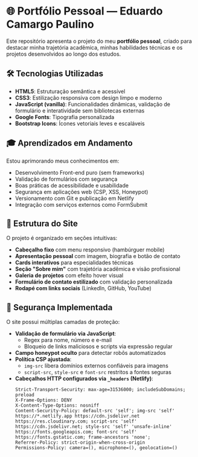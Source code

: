 # 🌐 Portfólio Pessoal — Eduardo Camargo Paulino

Este repositório apresenta o projeto do meu **portfólio pessoal**, criado para destacar minha trajetória acadêmica, minhas habilidades técnicas e os projetos desenvolvidos ao longo dos estudos.

## 🛠️ Tecnologias Utilizadas

- **HTML5**: Estruturação semântica e acessível
- **CSS3**: Estilização responsiva com design limpo e moderno
- **JavaScript (vanilla)**: Funcionalidades dinâmicas, validação de formulário e interatividade sem bibliotecas externas
- **Google Fonts**: Tipografia personalizada
- **Bootstrap Icons**: Ícones vetoriais leves e escaláveis

## 🎓 Aprendizados em Andamento

Estou aprimorando meus conhecimentos em:
- Desenvolvimento Front-end puro (sem frameworks)
- Validação de formulários com segurança
- Boas práticas de acessibilidade e usabilidade
- Segurança em aplicações web (CSP, XSS, Honeypot)
- Versionamento com Git e publicação em Netlify
- Integração com serviços externos como FormSubmit

## 🧩 Estrutura do Site

O projeto é organizado em seções intuitivas:

- **Cabeçalho fixo** com menu responsivo (hambúrguer mobile)
- **Apresentação pessoal** com imagem, biografia e botão de contato
- **Cards interativos** para especialidades técnicas
- **Seção "Sobre mim"** com trajetória acadêmica e visão profissional
- **Galeria de projetos** com efeito hover visual
- **Formulário de contato estilizado** com validação personalizada
- **Rodapé com links sociais** (LinkedIn, GitHub, YouTube)

## 🔐 Segurança Implementada

O site possui múltiplas camadas de proteção:

- **Validação de formulário via JavaScript**:
  - Regex para nome, número e e-mail
  - Bloqueio de links maliciosos e scripts via expressão regular
- **Campo honeypot oculto** para detectar robôs automatizados
- **Política CSP ajustada**:
  - `img-src` libera domínios externos confiáveis para imagens
  - `script-src`, `style-src` e `font-src` restritos a fontes seguras
- **Cabeçalhos HTTP configurados via `_headers` (Netlify)**:
  ```plaintext
  Strict-Transport-Security: max-age=31536000; includeSubDomains; preload
  X-Frame-Options: DENY
  X-Content-Type-Options: nosniff
  Content-Security-Policy: default-src 'self'; img-src 'self' https://*.netlify.app https://cdn.jsdelivr.net https://res.cloudinary.com; script-src 'self' https://cdn.jsdelivr.net; style-src 'self' 'unsafe-inline' https://fonts.googleapis.com; font-src 'self' https://fonts.gstatic.com; frame-ancestors 'none';
  Referrer-Policy: strict-origin-when-cross-origin
  Permissions-Policy: camera=(), microphone=(), geolocation=()

